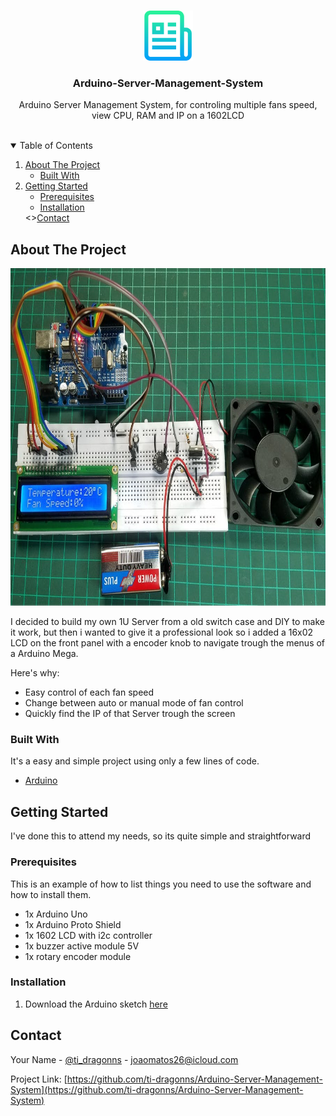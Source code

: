 <!-- PROJECT LOGO -->
<br />
<p align="center">
  <a href="https://github.com/ti-dragonns/Arduino-Server-Management-System">
    <img src="images/logo.png" alt="Logo" width="80" height="80">
  </a>

  <h3 align="center">Arduino-Server-Management-System</h3>

  <p align="center">
    Arduino Server Management System, for controling multiple fans speed, view CPU, RAM and IP on a 1602LCD
    <br />
    <br />
  </p>
</p>

<!-- TABLE OF CONTENTS -->
<details open="open">
  <summary>Table of Contents</summary>
  <ol>
    <li>
      <a href="#about-the-project">About The Project</a>
      <ul>
        <li><a href="#built-with">Built With</a></li>
      </ul>
    </li>
    <li>
      <a href="#getting-started">Getting Started</a>
      <ul>
        <li><a href="#prerequisites">Prerequisites</a></li>
        <li><a href="#installation">Installation</a></li>
      </ul>
    </li>
    <><a href="#contact">Contact</a></>
  </ol>
</details>

<!-- ABOUT THE PROJECT -->

## About The Project

<p align="center">
  <a href="https://github.com/ti-dragonns/Arduino-Server-Management-System">
    <img src="images/example_demo.jpg" alt="example_demo" width="720" height="540">
  </a>
</p>

I decided to build my own 1U Server from a old switch case and DIY to make it work, but then i wanted to give it a professional look so i added a 16x02 LCD on the front panel with a encoder knob to navigate trough the menus of a Arduino Mega.

Here's why:

- Easy control of each fan speed
- Change between auto or manual mode of fan control
- Quickly find the IP of that Server trough the screen

### Built With

It's a easy and simple project using only a few lines of code.

- [Arduino](https://www.arduino.cc/)

<!-- GETTING STARTED -->

## Getting Started

I've done this to attend my needs, so its quite simple and straightforward

### Prerequisites

This is an example of how to list things you need to use the software and how to install them.

- 1x Arduino Uno
- 1x Arduino Proto Shield
- 1x 1602 LCD with i2c controller
- 1x buzzer active module 5V
- 1x rotary encoder module

### Installation

1. Download the Arduino sketch [here](https://github.com/ti-dragonns/Arduino-Server-Management-System/blob/main/ASMS%20v1.0.ino)

<!-- CONTACT -->

## Contact

Your Name - [@ti_dragonns](https://twitter.com/your_username) - joaomatos26@icloud.com

Project Link: [https://github.com/ti-dragonns/Arduino-Server-Management-System](https://github.com/ti-dragonns/Arduino-Server-Management-System)
